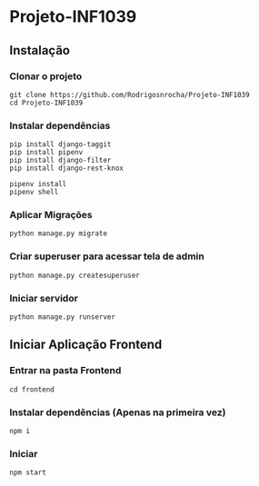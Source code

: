 # Projeto-INF1039

## Instalação

### Clonar o projeto

```
git clone https://github.com/Rodrigosnrocha/Projeto-INF1039
cd Projeto-INF1039
```

### Instalar dependências

```
pip install django-taggit
pip install pipenv
pip install django-filter
pip install django-rest-knox

pipenv install
pipenv shell
```

### Aplicar Migrações

```
python manage.py migrate
```

### Criar superuser para acessar tela de admin

```
python manage.py createsuperuser
```

### Iniciar servidor

```
python manage.py runserver
```

## Iniciar Aplicação Frontend

### Entrar na pasta Frontend

```
cd frontend
```

### Instalar dependências (Apenas na primeira vez)

```
npm i
```

### Iniciar

```
npm start
```
